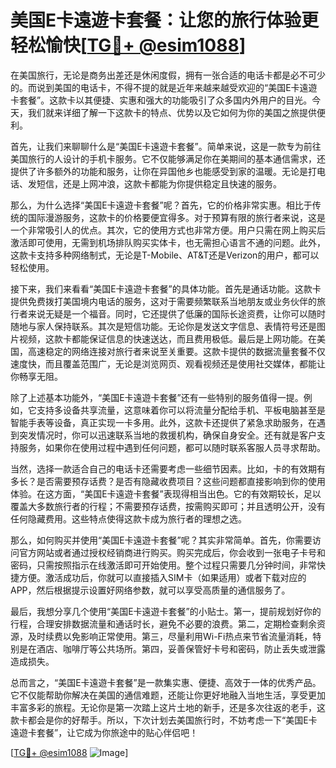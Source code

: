 # 美国E卡遠遊卡套餐：让您的旅行体验更轻松愉快[[TG💪+ @esim1088](https://t.me/s/esim1088)]

在美国旅行，无论是商务出差还是休闲度假，拥有一张合适的电话卡都是必不可少的。而说到美国的电话卡，不得不提的就是近年来越来越受欢迎的“美国E卡遠遊卡套餐”。这款卡以其便捷、实惠和强大的功能吸引了众多国内外用户的目光。今天，我们就来详细了解一下这款卡的特点、优势以及它如何为你的美国之旅提供便利。

首先，让我们来聊聊什么是“美国E卡遠遊卡套餐”。简单来说，这是一款专为前往美国旅行的人设计的手机卡服务。它不仅能够满足你在美期间的基本通信需求，还提供了许多额外的功能和服务，让你在异国他乡也能感受到家的温暖。无论是打电话、发短信，还是上网冲浪，这款卡都能为你提供稳定且快速的服务。

那么，为什么选择“美国E卡遠遊卡套餐”呢？首先，它的价格非常实惠。相比于传统的国际漫游服务，这款卡的价格要便宜得多。对于预算有限的旅行者来说，这是一个非常吸引人的优点。其次，它的使用方式也非常方便。用户只需在网上购买后激活即可使用，无需到机场排队购买实体卡，也无需担心语言不通的问题。此外，这款卡支持多种网络制式，无论是T-Mobile、AT&T还是Verizon的用户，都可以轻松使用。

接下来，我们来看看“美国E卡遠遊卡套餐”的具体功能。首先是通话功能。这款卡提供免费拨打美国境内电话的服务，这对于需要频繁联系当地朋友或业务伙伴的旅行者来说无疑是一个福音。同时，它还提供了低廉的国际长途资费，让你可以随时随地与家人保持联系。其次是短信功能。无论你是发送文字信息、表情符号还是图片视频，这款卡都能保证信息的快速送达，而且费用极低。最后是上网功能。在美国，高速稳定的网络连接对旅行者来说至关重要。这款卡提供的数据流量套餐不仅速度快，而且覆盖范围广，无论是浏览网页、观看视频还是使用社交媒体，都能让你畅享无阻。

除了上述基本功能外，“美国E卡遠遊卡套餐”还有一些特别的服务值得一提。例如，它支持多设备共享流量，这意味着你可以将流量分配给手机、平板电脑甚至是智能手表等设备，真正实现一卡多用。此外，这款卡还提供了紧急求助服务，在遇到突发情况时，你可以迅速联系当地的救援机构，确保自身安全。还有就是客户支持服务，如果你在使用过程中遇到任何问题，都可以随时联系客服人员寻求帮助。

当然，选择一款适合自己的电话卡还需要考虑一些细节因素。比如，卡的有效期有多长？是否需要预存话费？是否有隐藏收费项目？这些问题都直接影响到你的使用体验。在这方面，“美国E卡遠遊卡套餐”表现得相当出色。它的有效期较长，足以覆盖大多数旅行者的行程；不需要预存话费，按需购买即可；并且透明公开，没有任何隐藏费用。这些特点使得这款卡成为旅行者的理想之选。

那么，如何购买并使用“美国E卡遠遊卡套餐”呢？其实非常简单。首先，你需要访问官方网站或者通过授权经销商进行购买。购买完成后，你会收到一张电子卡号和密码，只需按照指示在线激活即可开始使用。整个过程只需要几分钟时间，非常快捷方便。激活成功后，你就可以直接插入SIM卡（如果适用）或者下载对应的APP，然后根据提示设置好网络参数，就可以享受高质量的通信服务了。

最后，我想分享几个使用“美国E卡遠遊卡套餐”的小贴士。第一，提前规划好你的行程，合理安排数据流量和通话时长，避免不必要的浪费。第二，定期检查剩余资源，及时续费以免影响正常使用。第三，尽量利用Wi-Fi热点来节省流量消耗，特别是在酒店、咖啡厅等公共场所。第四，妥善保管好卡号和密码，防止丢失或泄露造成损失。

总而言之，“美国E卡遠遊卡套餐”是一款集实惠、便捷、高效于一体的优秀产品。它不仅能帮助你解决在美国的通信难题，还能让你更好地融入当地生活，享受更加丰富多彩的旅程。无论你是第一次踏上这片土地的新手，还是多次往返的老手，这款卡都会是你的好帮手。所以，下次计划去美国旅行时，不妨考虑一下“美国E卡遠遊卡套餐”，让它成为你旅途中的贴心伴侣吧！

[[TG💪+ @esim1088](https://t.me/s/esim1088) ![Image](https://i.postimg.cc/4NQfJmqS/Snipaste-2025-05-13-00-14-12.png)]
